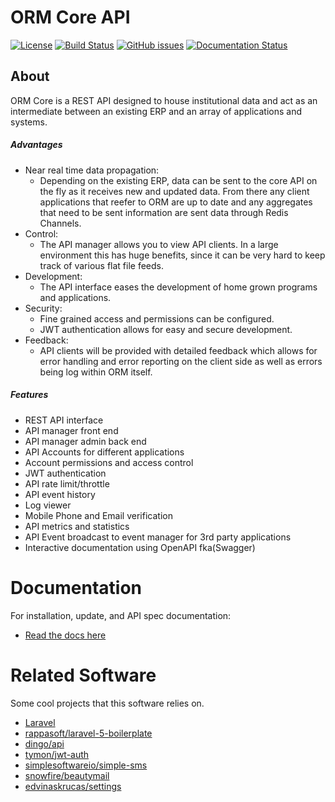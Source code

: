 # ORM Core API

[![License](https://img.shields.io/badge/license-MIT-blue.svg)](https://raw.githubusercontent.com/OpenResourceManager/core/master/LICENSE)
[![Build Status](https://travis-ci.org/OpenResourceManager/core.svg?branch=master)](https://travis-ci.org/OpenResourceManager/core)
[![GitHub issues](https://img.shields.io/github/issues/OpenResourceManager/core.svg)](https://github.com/OpenResourceManager/core/issues)
[![Documentation Status](https://readthedocs.org/projects/openresourcemanagercore/badge/?version=latest)](http://openresourcemanagercore.readthedocs.io/en/latest/?badge=latest)

## About

ORM Core is a REST API designed to house institutional data and act as an intermediate between an existing ERP and an array of applications and systems.

##### Advantages
 
* Near real time data propagation:
    * Depending on the existing ERP, data can be sent to the core API on the fly as it receives new and updated data. From there any client applications that reefer to ORM are up to date and any aggregates that need to be sent information are sent data through Redis Channels. 
* Control:
    * The API manager allows you to view API clients. In a large environment this has huge benefits, since it can be very hard to keep track of various flat file feeds.
* Development:
    * The API interface eases the development of home grown programs and applications.
* Security:
    * Fine grained access and permissions can be configured.
    * JWT authentication allows for easy and secure development.
* Feedback:
    * API clients will be provided with detailed feedback which allows for error handling and error reporting on the client side as well as errors being log within ORM itself.

##### Features

* REST API interface
* API manager front end
* API manager admin back end
* API Accounts for different applications
* Account permissions and access control
* JWT authentication
* API rate limit/throttle
* API event history
* Log viewer
* Mobile Phone and Email verification
* API metrics and statistics
* API Event broadcast to event manager for 3rd party applications
* Interactive documentation using OpenAPI fka(Swagger)

# Documentation

For installation, update, and API spec documentation:

* [Read the docs here](https://openresourcemanagercore.readthedocs.io/en/latest/)

# Related Software

Some cool projects that this software relies on.

* [Laravel](https://laravel.com)
* [rappasoft/laravel-5-boilerplate](https://github.com/rappasoft/laravel-5-boilerplate)
* [dingo/api](https://github.com/dingo/api)
* [tymon/jwt-auth](https://github.com/tymon/jwt-auth)
* [simplesoftwareio/simple-sms](https://github.com/simplesoftwareio/simple-sms)
* [snowfire/beautymail](https://github.com/snowfire/beautymail)
* [edvinaskrucas/settings](https://github.com/edvinaskrucas/settings)
